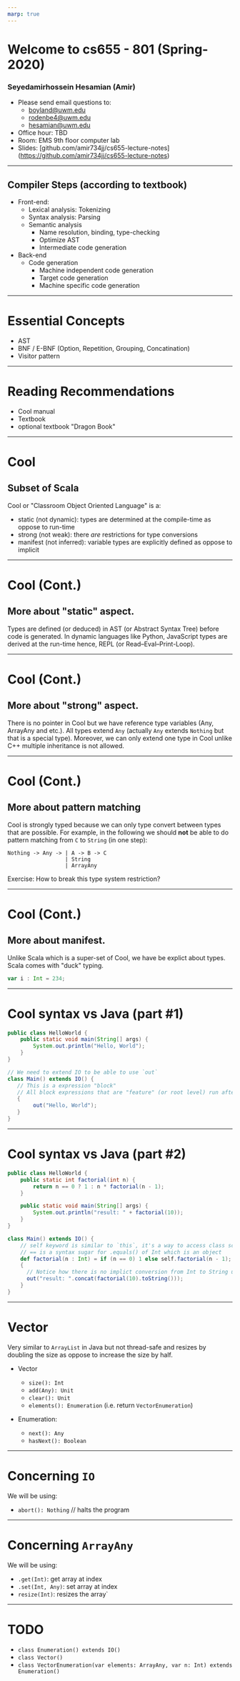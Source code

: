 ```yaml
---
marp: true
---
```


# Welcome to cs655 - 801 (Spring-2020)
### Seyedamirhossein Hesamian (Amir)
- Please send email questions to:
  - [boyland@uwm.edu](mailto:boyland@uwm.edu)
  - [rodenbe4@uwm.edu](mailto:rodenbe4@uwm.edu)
  - [hesamian@uwm.edu](mailto:hesamian@uwm.edu)
- Office hour: TBD
- Room: EMS 9th floor computer lab
- Slides: [github.com/amir734jj/cs655-lecture-notes]
  (https://github.com/amir734jj/cs655-lecture-notes)

---

## Compiler Steps (according to textbook)

- Front-end:
  - Lexical analysis: Tokenizing
  - Syntax analysis: Parsing
  - Semantic analysis
    - Name resolution, binding, type-checking
    - Optimize AST
    - Intermediate code generation
- Back-end
  - Code generation
    - Machine independent code generation
    - Target code generation
    - Machine specific code generation

---

# Essential Concepts

- AST
- BNF / E-BNF (Option, Repetition, Grouping, Concatination) 
- Visitor pattern

---

# Reading Recommendations

- Cool manual
- Textbook
- optional textbook "Dragon Book"

---

# Cool
## Subset of Scala

Cool or "Classroom Object Oriented Language" is a:
- static (not dynamic): types are determined at the compile-time as oppose to run-time
- strong (not weak): there *are* restrictions for type conversions
- manifest (not inferred): variable types are explicitly defined as oppose to implicit

---

# Cool (Cont.)
## More about "static" aspect.

Types are defined (or deduced) in AST (or Abstract Syntax Tree) before code is generated. In dynamic languages like Python, JavaScript types are derived at the run-time hence, REPL (or Read–Eval–Print-Loop).

---

# Cool (Cont.)
## More about "strong" aspect.

There is no pointer in Cool but we have reference type variables (Any, ArrayAny and etc.). All types extend `Any` (actually `Any` extends `Nothing` but that is a special type). Moreover, we can only extend one type in Cool unlike C++ multiple inheritance is not allowed.


---

# Cool (Cont.)
## More about pattern matching

Cool is strongly typed because we can only type convert between types that are possible. For example, in the following we should **not** be able to do pattern matching from `C` to `String` (in one step):

```
Nothing -> Any -> | A -> B -> C
                  | String
                  | ArrayAny
```

Exercise: How to break this type system restriction?
<!--- Solution: use multi-step pattern matching. -->

--- 

# Cool (Cont.)
## More about manifest.

Unlike Scala which is a super-set of Cool, we have be explict about types. Scala comes with "duck" typing.

```scala
var i : Int = 234; 
```

--- 

# Cool syntax vs Java (part #1)
 
```java
public class HelloWorld {
    public static void main(String[] args) {
        System.out.println("Hello, World");
    }
}
```

```scala
// We need to extend IO to be able to use `out`
class Main() extends IO() {
   // This is a expression "block"
   // All block expressions that are "feature" (or root level) run after primary constructor is invoked
   {
        out("Hello, World");
   }
}

```

---

# Cool syntax vs Java (part #2)

```java
public class HelloWorld {
    public static int factorial(int n) {
        return n == 0 ? 1 : n * factorial(n - 1);
    }

    public static void main(String[] args) {
        System.out.println("result: " + factorial(10));
    }
}
```

```scala
class Main() extends IO() {
    // self keyword is similar to `this`, it's a way to access class scope
    // == is a syntax sugar for .equals() of Int which is an object
    def factorial(n : Int) = if (n == 0) 1 else self.factorial(n - 1);
    {
      // Notice how there is no implict conversion from Int to String unlike java
      out("result: ".concat(factorial(10).toString()));
    }
}
```

---

# Vector

Very similar to `ArrayList` in Java but not thread-safe and resizes by doubling the size as oppose to increase the size by half.

- Vector
  - `size(): Int`
  - `add(Any): Unit`
  - `clear(): Unit`
  - `elements(): Enumeration` (i.e. return `VectorEnumeration`)

- Enumeration:
  - `next(): Any`
  - `hasNext(): Boolean`

---

# Concerning `IO`

We will be using:
- `abort(): Nothing` // halts the program

---

# Concerning `ArrayAny`

We will be using:
- `.get(Int)`: get array at index
- `.set(Int, Any)`: set array at index
- `resize(Int)`: resizes the array`

---

# TODO

- `class Enumeration() extends IO()`
- `class Vector()`
- `class VectorEnumeration(var elements: ArrayAny, var n: Int) extends Enumeration()`
